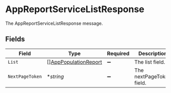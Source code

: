 # AppReportServiceListResponse

The AppReportServiceListResponse message.


## Fields

| Field                                                               | Type                                                                | Required                                                            | Description                                                         |
| ------------------------------------------------------------------- | ------------------------------------------------------------------- | ------------------------------------------------------------------- | ------------------------------------------------------------------- |
| `List`                                                              | [][AppPopulationReport](../../models/shared/apppopulationreport.md) | :heavy_minus_sign:                                                  | The list field.                                                     |
| `NextPageToken`                                                     | **string*                                                           | :heavy_minus_sign:                                                  | The nextPageToken field.                                            |